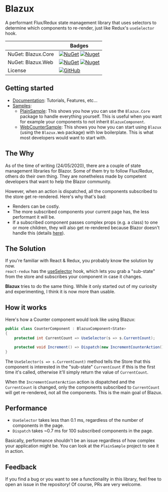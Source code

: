 # Blazux

A performant Flux/Redux state management library that uses selectors to determine which components to re-render, just like Redux's `useSelector` hook.

|                    | Badges                                                                                                                                                                                                         |
| ------------------ | -------------------------------------------------------------------------------------------------------------------------------------------------------------------------------------------------------------- |
| NuGet: Blazux.Core | [![NuGet](https://img.shields.io/nuget/v/Blazux.Core.svg)](https://www.nuget.org/packages/Blazux.Core) [![Nuget](https://img.shields.io/nuget/dt/Blazux.Core.svg)](https://www.nuget.org/packages/Blazux.Core) |
| NuGet: Blazux.Web  | [![NuGet](https://img.shields.io/nuget/v/Blazux.Web.svg)](https://www.nuget.org/packages/Blazux.Web) [![Nuget](https://img.shields.io/nuget/dt/Blazux.Web.svg)](https://www.nuget.org/packages/Blazux.Web)     |
| License            | [![GitHub](https://img.shields.io/github/license/zHaytam/DynamicExpressions.svg)](https://github.com/zHaytam/DynamicExpressions)                                                                               |

## Getting started

- [Documentation](https://github.com/zHaytam/Blazux): Tutorials, Features, etc...
- [Samples](https://github.com/zHaytam/Blazux/tree/master/samples):
  - [PlainSample](https://github.com/zHaytam/Blazux/tree/master/samples/PlainSample): This shows you how you can use the `Blazux.Core` package to handle everything yourself. This is useful when you want for example your components to not inherit `BlazuxComponent`.
  - [WebCounterSample](https://github.com/zHaytam/Blazux/tree/master/samples/WebCounterSample): This shows you how you can start using `Blazux` (using the `Blazux.Web` package) with low boilerplate. This is what most developers would want to start with.

## The Why

As of the time of writing (24/05/2020), there are a couple of state management libraries for Blazor. Some of them try to follow Flux/Redux, others do their own thing. They are nonetheless made by competent developers that want to help the Blazor community.

However, when an action is dispatched, all the components subscribed to the store get re-rendered. Here's why that's bad:

- Renders can be costly.
- The more subscribed components your current page has, the less performant it will be.
- If a subscribed component passes complex props (e.g. a class) to one or more children, they will also get re-rendered because Blazor doesn't handle this (details [here](https://docs.microsoft.com/en-us/aspnet/core/blazor/lifecycle?view=aspnetcore-3.1#after-parameters-are-set)).

## The Solution

If you're familiar with React & Redux, you probably know the solution by now.  
`react-redux` has the [useSelector](https://react-redux.js.org/api/hooks#useselector) hook, which lets you grab a "sub-state" from the store and subscribes your component in case it changes.

**Blazux** tries to do the same thing. While it only started out of my curiosity and experimenting, I think it is now more than usable.

## How it works

Here's how a Counter component would look like using Blazux:

```cs
public class CounterComponent : BlazuxComponent<State>
{
    protected int CurrentCount => UseSelector(s => s.CurrentCount);

    protected void Increment() => Dispatch(new IncrementCounterAction());
}
```

The `UseSelector(s => s.CurrentCount)` method tells the Store that this component is interested in the "sub-state" `CurrentCount` if this is the first time it's called, otherwise it'll simply return the value of `CurrentCount`.

When the `IncrementCounterAction` action is dispatched and the `CurrentCount` is changed, only the components subscribed to `CurrentCount` will get re-rendered, not all the components. This is the main goal of Blazux.

## Performance

- `UseSelector` takes less than 0.1 ms, regardless of the number of components in the page.
- `Dispatch` takes ~0.7 ms for 100 subscribed components in the page.

Basically, performance shouldn't be an issue regardless of how complex your application might be. You can look at the `PlainSample` project to see it in action.

## Feedback
If you find a bug or you want to see a functionality in this library, feel free to open an issue in the repository!
Of course, PRs are very welcome.
